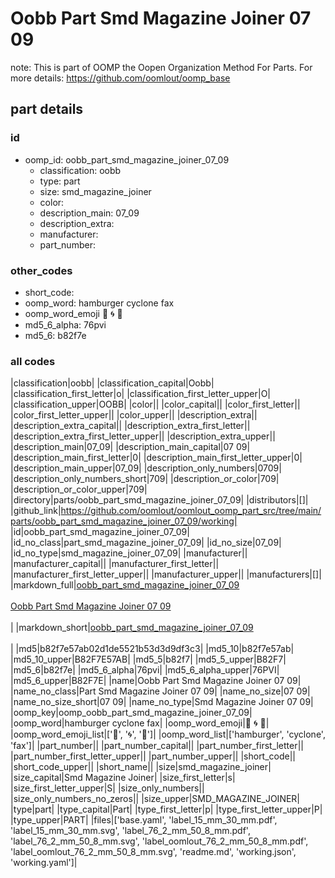 # Oobb Part Smd Magazine Joiner 07 09  

note: This is part of OOMP the Oopen Organization Method For Parts. For more details: https://github.com/oomlout/oomp_base

##  part details





### id
* oomp_id: oobb_part_smd_magazine_joiner_07_09
  * classification: oobb
  * type: part
  * size: smd_magazine_joiner
  * color: 
  * description_main: 07_09
  * description_extra: 
  * manufacturer: 
  * part_number: 

### other_codes
* short_code: 
* oomp_word: hamburger cyclone fax
* oomp_word_emoji :hamburger: :cyclone: :fax:
* md5_6_alpha: 76pvi
* md5_6: b82f7e

### all codes 
|classification|oobb|
|classification_capital|Oobb|
|classification_first_letter|o|
|classification_first_letter_upper|O|
|classification_upper|OOBB|
|color||
|color_capital||
|color_first_letter||
|color_first_letter_upper||
|color_upper||
|description_extra||
|description_extra_capital||
|description_extra_first_letter||
|description_extra_first_letter_upper||
|description_extra_upper||
|description_main|07_09|
|description_main_capital|07 09|
|description_main_first_letter|0|
|description_main_first_letter_upper|0|
|description_main_upper|07_09|
|description_only_numbers|0709|
|description_only_numbers_short|709|
|description_or_color|709|
|description_or_color_upper|709|
|directory|parts/oobb_part_smd_magazine_joiner_07_09|
|distributors|[]|
|github_link|https://github.com/oomlout/oomlout_oomp_part_src/tree/main/parts/oobb_part_smd_magazine_joiner_07_09/working|
|id|oobb_part_smd_magazine_joiner_07_09|
|id_no_class|part_smd_magazine_joiner_07_09|
|id_no_size|07_09|
|id_no_type|smd_magazine_joiner_07_09|
|manufacturer||
|manufacturer_capital||
|manufacturer_first_letter||
|manufacturer_first_letter_upper||
|manufacturer_upper||
|manufacturers|[]|
|markdown_full|[oobb_part_smd_magazine_joiner_07_09](https://github.com/oomlout/oomlout_oomp_part_src/tree/main/parts/oobb_part_smd_magazine_joiner_07_09/working)<br>[](https://github.com/oomlout/oomlout_oomp_part_src/tree/main/parts/oobb_part_smd_magazine_joiner_07_09/working)<br>[Oobb Part Smd Magazine Joiner 07 09](https://github.com/oomlout/oomlout_oomp_part_src/tree/main/parts/oobb_part_smd_magazine_joiner_07_09/working)<br><br>|
|markdown_short|[oobb_part_smd_magazine_joiner_07_09](https://github.com/oomlout/oomlout_oomp_part_src/tree/main/parts/oobb_part_smd_magazine_joiner_07_09/working)<br><br>|
|md5|b82f7e57ab02d1de5521b53d3d9df3c3|
|md5_10|b82f7e57ab|
|md5_10_upper|B82F7E57AB|
|md5_5|b82f7|
|md5_5_upper|B82F7|
|md5_6|b82f7e|
|md5_6_alpha|76pvi|
|md5_6_alpha_upper|76PVI|
|md5_6_upper|B82F7E|
|name|Oobb Part Smd Magazine Joiner 07 09|
|name_no_class|Part Smd Magazine Joiner 07 09|
|name_no_size|07 09|
|name_no_size_short|07 09|
|name_no_type|Smd Magazine Joiner 07 09|
|oomp_key|oomp_oobb_part_smd_magazine_joiner_07_09|
|oomp_word|hamburger cyclone fax|
|oomp_word_emoji|:hamburger: :cyclone: :fax:|
|oomp_word_emoji_list|[':hamburger:', ':cyclone:', ':fax:']|
|oomp_word_list|['hamburger', 'cyclone', 'fax']|
|part_number||
|part_number_capital||
|part_number_first_letter||
|part_number_first_letter_upper||
|part_number_upper||
|short_code||
|short_code_upper||
|short_name||
|size|smd_magazine_joiner|
|size_capital|Smd Magazine Joiner|
|size_first_letter|s|
|size_first_letter_upper|S|
|size_only_numbers||
|size_only_numbers_no_zeros||
|size_upper|SMD_MAGAZINE_JOINER|
|type|part|
|type_capital|Part|
|type_first_letter|p|
|type_first_letter_upper|P|
|type_upper|PART|
|files|['base.yaml', 'label_15_mm_30_mm.pdf', 'label_15_mm_30_mm.svg', 'label_76_2_mm_50_8_mm.pdf', 'label_76_2_mm_50_8_mm.svg', 'label_oomlout_76_2_mm_50_8_mm.pdf', 'label_oomlout_76_2_mm_50_8_mm.svg', 'readme.md', 'working.json', 'working.yaml']|
